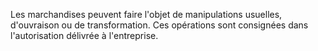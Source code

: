 Les marchandises peuvent faire l'objet de
manipulations usuelles, d'ouvraison ou de transformation. Ces opérations
sont consignées dans l'autorisation délivrée à l'entreprise.